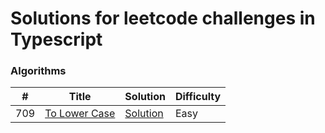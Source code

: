 # Solutions for leetcode challenges in Typescript

### Algorithms

| #   | Title                                                                      | Solution                                                                                                            | Difficulty |
| --- | -------------------------------------------------------------------------- | ------------------------------------------------------------------------------------------------------------------- | ---------- |
| 709 | <a href="https://leetcode.com/problems/to-lower-case/"> To Lower Case </a> | <a href="https://github.com/davi-p-oliveira-11/LeetCode-Typescript/blob/main/solutions/toLowerCase.ts">Solution</a> | Easy       |
